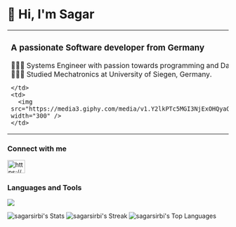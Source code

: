 <h1>👋 Hi, I'm Sagar</h1>
<table>
  <tr>
    <td>
      <h3>A passionate Software developer from Germany</h3>
      👩🏻‍💻 Systems Engineer with passion towards programming and Data science <br>
      👩🏻‍🎓 Studied Mechatronics at University of Siegen, Germany. <br>
     
    </td>
    <td>
      <img src="https://media3.giphy.com/media/v1.Y2lkPTc5MGI3NjExOHQyaGV1OHhqNHJtOXlqdDNuaWsxbnI0ZGQ3NDl4cnM0ZnV3ZDNudiZlcD12MV9pbnRlcm5hbF9naWZfYnlfaWQmY3Q9Zw/qgQUggAC3Pfv687qPC/giphy.gif" width="300" />
    </td>
  </tr>
</table>

<h3 align="left">Connect with me</h3>
<p align="left">
<a href="https://linkedin.com/in/https://www.linkedin.com/in/sagarsirbi05/" target="blank"><img align="center" src="https://raw.githubusercontent.com/rahuldkjain/github-profile-readme-generator/master/src/images/icons/Social/linked-in-alt.svg" alt="https://www.linkedin.com/in/sagarsirbi05/" height="30" width="40" /></a>
</p>


<h3 align="left">Languages and Tools</h3>
<img src="https://img.shields.io/badge/python-3670A0?style=for-the-badge&logo=python&logoColor=ffdd54" />


![sagarsirbi's Stats](https://github-readme-stats.vercel.app/api?username=sagarsirbi&theme=dark&show_icons=true&hide_border=true&count_private=true)
![sagarsirbi's Streak](https://github-readme-streak-stats.herokuapp.com/?user=sagarsirbi&theme=dark&hide_border=true)
![sagarsirbi's Top Languages](https://github-readme-stats.vercel.app/api/top-langs/?username=sagarsirbi&theme=dark&show_icons=true&hide_border=true&layout=compact)

